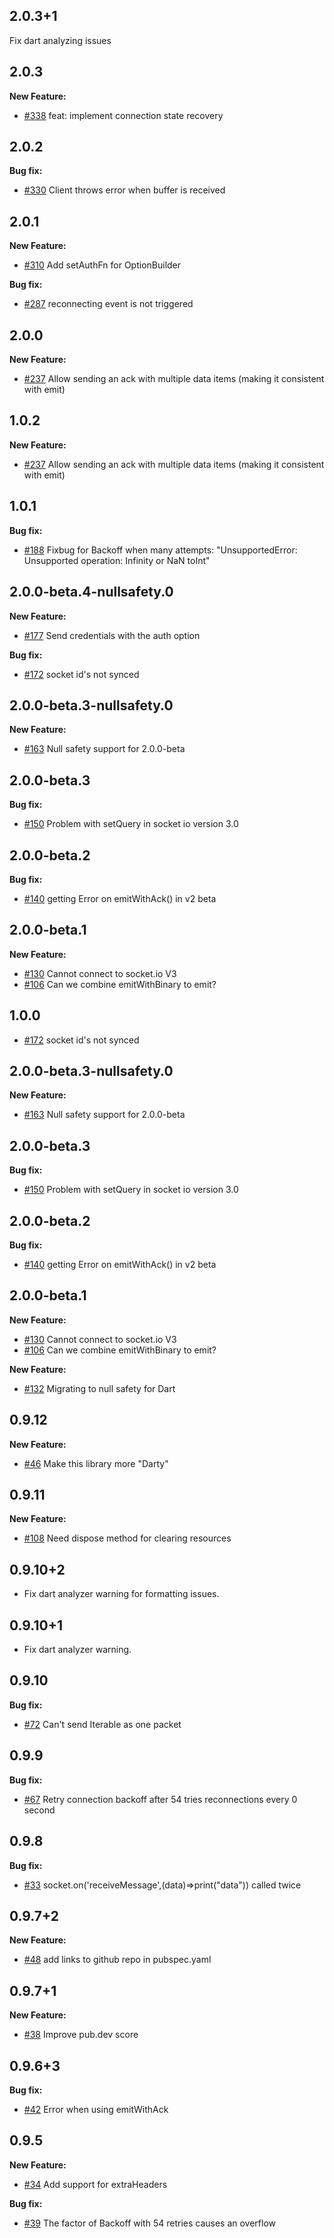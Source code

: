 ## 2.0.3+1

Fix dart analyzing issues

## 2.0.3

**New Feature:**

* [#338](https://github.com/rikulo/socket.io-client-dart/pull/338) feat: implement connection state recovery

## 2.0.2

**Bug fix:**

* [#330](https://github.com/rikulo/socket.io-client-dart/issues/330) Client throws error when buffer is received

## 2.0.1

**New Feature:**

* [#310](https://github.com/rikulo/socket.io-client-dart/pull/310) Add setAuthFn for OptionBuilder

**Bug fix:**

* [#287](https://github.com/rikulo/socket.io-client-dart/issues/287) reconnecting event is not triggered

## 2.0.0

**New Feature:**

* [#237](https://github.com/rikulo/socket.io-client-dart/pull/237) Allow sending an ack with multiple data items (making it consistent with emit)

## 1.0.2

**New Feature:**

* [#237](https://github.com/rikulo/socket.io-client-dart/pull/237) Allow sending an ack with multiple data items (making it consistent with emit)

## 1.0.1

**Bug fix:**

* [#188](https://github.com/rikulo/socket.io-client-dart/pull/188) Fixbug for Backoff when many attempts: "UnsupportedError: Unsupported operation: Infinity or NaN toInt"

## 2.0.0-beta.4-nullsafety.0

**New Feature:**

* [#177](https://github.com/rikulo/socket.io-client-dart/pull/177) Send credentials with the auth option

**Bug fix:**

* [#172](https://github.com/rikulo/socket.io-client-dart/issues/172) socket id's not synced

## 2.0.0-beta.3-nullsafety.0

**New Feature:**

* [#163](https://github.com/rikulo/socket.io-client-dart/issues/163) Null safety support for 2.0.0-beta

## 2.0.0-beta.3

**Bug fix:**

* [#150](https://github.com/rikulo/socket.io-client-dart/issues/150) Problem with setQuery in socket io version 3.0

## 2.0.0-beta.2

**Bug fix:**

* [#140](https://github.com/rikulo/socket.io-client-dart/issues/140) getting Error on emitWithAck() in v2 beta

## 2.0.0-beta.1

**New Feature:**

* [#130](https://github.com/rikulo/socket.io-client-dart/issues/130) Cannot connect to socket.io V3
* [#106](https://github.com/rikulo/socket.io-client-dart/issues/106) Can we combine emitWithBinary to emit?

## 1.0.0

* [#172](https://github.com/rikulo/socket.io-client-dart/issues/172) socket id's not synced

## 2.0.0-beta.3-nullsafety.0

**New Feature:**

* [#163](https://github.com/rikulo/socket.io-client-dart/issues/163) Null safety support for 2.0.0-beta

## 2.0.0-beta.3

**Bug fix:**

* [#150](https://github.com/rikulo/socket.io-client-dart/issues/150) Problem with setQuery in socket io version 3.0

## 2.0.0-beta.2

**Bug fix:**

* [#140](https://github.com/rikulo/socket.io-client-dart/issues/140) getting Error on emitWithAck() in v2 beta

## 2.0.0-beta.1

**New Feature:**

* [#130](https://github.com/rikulo/socket.io-client-dart/issues/130) Cannot connect to socket.io V3
* [#106](https://github.com/rikulo/socket.io-client-dart/issues/106) Can we combine emitWithBinary to emit?


**New Feature:**

* [#132](https://github.com/rikulo/socket.io-client-dart/issues/132) Migrating to null safety for Dart

## 0.9.12

**New Feature:**

* [#46](https://github.com/rikulo/socket.io-client-dart/issues/46) Make this library more "Darty"

## 0.9.11

**New Feature:**

* [#108](https://github.com/rikulo/socket.io-client-dart/issues/108) Need dispose method for clearing resources

## 0.9.10+2

* Fix dart analyzer warning for formatting issues.

## 0.9.10+1

* Fix dart analyzer warning.

## 0.9.10

**Bug fix:**

* [#72](https://github.com/rikulo/socket.io-client-dart/issues/72) Can't send Iterable as one packet

## 0.9.9

**Bug fix:**

* [#67](https://github.com/rikulo/socket.io-client-dart/issues/67) Retry connection backoff after 54 tries reconnections every 0 second

## 0.9.8

**Bug fix:**

* [#33](https://github.com/rikulo/socket.io-client-dart/issues/33) socket.on('receiveMessage',(data)=>print("data")) called twice


## 0.9.7+2

**New Feature:**

* [#48](https://github.com/rikulo/socket.io-client-dart/issues/48) add links to github repo in pubspec.yaml


## 0.9.7+1

**New Feature:**

* [#38](https://github.com/rikulo/socket.io-client-dart/issues/38) Improve pub.dev score


## 0.9.6+3

**Bug fix:**

* [#42](https://github.com/rikulo/socket.io-client-dart/issues/42) Error when using emitWithAck

## 0.9.5

**New Feature:**

* [#34](https://github.com/rikulo/socket.io-client-dart/issues/34) Add support for extraHeaders

**Bug fix:**

* [#39](https://github.com/rikulo/socket.io-client-dart/issues/39) The factor of Backoff with 54 retries causes an overflow
